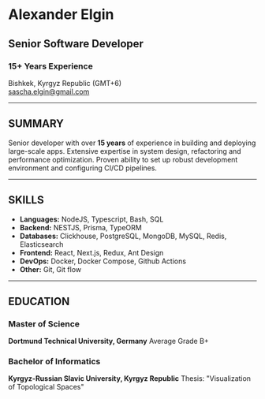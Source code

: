 # Alexander Elgin

## **Senior Software Developer**
### **15+ Years Experience**  

Bishkek, Kyrgyz Republic (GMT+6)  
sascha.elgin@gmail.com

---

## SUMMARY

Senior developer with over **15 years** of experience in building and deploying large-scale apps.
Extensive expertise in system design, refactoring and performance optimization.
Proven ability to set up robust development environment and configuring CI/CD pipelines.

---

## SKILLS

- **Languages:** NodeJS, Typescript, Bash, SQL
- **Backend:** NESTJS, Prisma, TypeORM
- **Databases:** Clickhouse, PostgreSQL, MongoDB, MySQL, Redis, Elasticsearch
- **Frontend:** React, Next.js, Redux, Ant Design 
- **DevOps:** Docker, Docker Compose, Github Actions 
- **Other:** Git, Git flow

---

## EDUCATION

### **Master of Science**  
**Dortmund Technical University, Germany**
Average Grade B+

### **Bachelor of Informatics**  
**Kyrgyz-Russian Slavic University, Kyrgyz Republic**
Thesis: "Visualization of Topological Spaces"
